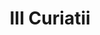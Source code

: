 ---
title: III Curiatii

mediaPath: /videos/c_08_c-gca1900-1080p.mp4
mediaPosition:  [296044.5999809695,4633976.48482735,130.48376955673703]
mediaRotation:  [0.3440804926561288,-0.6438493836728728,-0.6027499849582837,0.3221165027600516]
mediaScale: 1
cameraFOV: 37.36

# Pair of camera points and targets: [final point], ... , [entrance point]
cameraPath: [
    [[296041.6135,4633978.481,130.24664897390358],[296048.88788448425,4633973.6187800495,130.82422047235252]],
    [[296037.9440840249,4633982.224982695,129.90793626208287],[296056.7205418804,4633969.674743126,131.3987492542583]],
    [[296029.3222680948,4633995.903933822,128.98542430602208],[296046.58753065986,4633981.270944224,128.71573898492568]],
    [[296038.243835136,4633996.372456005,141.68299544864328],[296050.22147078824,4633977.994473929,136.10873090607487]],
    [[295995.3428236987,4633994.197745317,149.71501689768402],[296014.01919273945,4633984.109624278,141.85948002404314]]
]

animationEntry: 2000
---